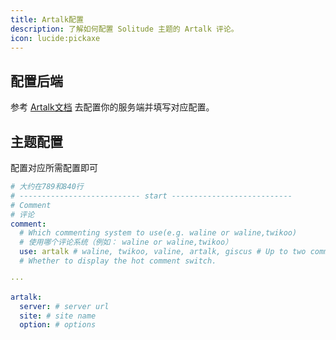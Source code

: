 ```yaml
---
title: Artalk配置
description: 了解如何配置 Solitude 主题的 Artalk 评论。
icon: lucide:pickaxe
---
```


## 配置后端

参考 [Artalk文档](https://artalk.js.org/) 去配置你的服务端并填写对应配置。

## 主题配置

配置对应所需配置即可

```yml [_config.solitude.yml]
# 大约在789和840行
# --------------------------- start ---------------------------
# Comment
# 评论
comment:
  # Which commenting system to use(e.g. waline or waline,twikoo)
  # 使用哪个评论系统（例如： waline or waline,twikoo）
  use: artalk # waline, twikoo, valine, artalk, giscus # Up to two comment systems can be turned on at the same time
  # Whether to display the hot comment switch.

···

artalk:
  server: # server url
  site: # site name
  option: # options
```